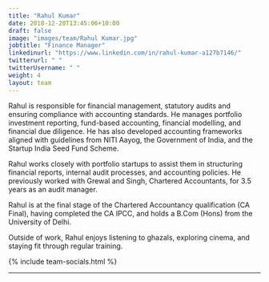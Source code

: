 ```yaml
---
title: "Rahul Kumar"
date: 2018-12-20T13:45:06+10:00
draft: false
image: "images/team/Rahul Kumar.jpg"
jobtitle: "Finance Manager"
linkedinurl: "https://www.linkedin.com/in/rahul-kumar-a127b7146/"
twitterurl: " "
twitterUsername: " "
weight: 4
layout: team
---
```


Rahul is responsible for financial management, statutory audits and ensuring compliance with accounting standards. He manages portfolio investment reporting, fund-based accounting, financial modelling, and financial due diligence. He has also developed accounting frameworks aligned with guidelines from NITI Aayog, the Government of India, and the Startup India Seed Fund Scheme.

Rahul works closely with portfolio startups to assist them in structuring financial reports, internal audit processes, and accounting policies.
He previously worked with Grewal and Singh, Chartered Accountants, for 3.5 years as an audit manager.

Rahul is at the final stage of the Chartered Accountancy qualification (CA Final), having completed the CA IPCC, and holds a B.Com (Hons) from the University of Delhi.

Outside of work, Rahul enjoys listening to ghazals, exploring cinema, and staying fit through regular training.





{% include team-socials.html %}

<hr/>
